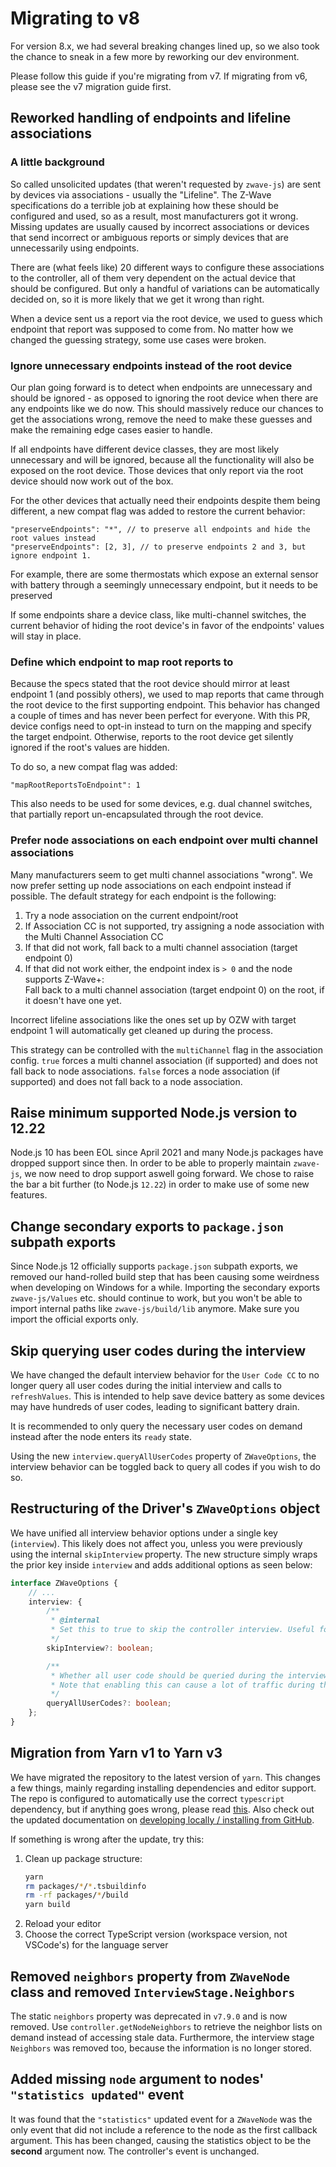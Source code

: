 # Migrating to v8

For version 8.x, we had several breaking changes lined up, so we also took the chance to sneak in a few more by reworking our dev environment.

Please follow this guide if you're migrating from v7. If migrating from v6, please see the v7 migration guide first.

## Reworked handling of endpoints and lifeline associations

### A little background

So called unsolicited updates (that weren't requested by `zwave-js`) are sent by devices via associations - usually the "Lifeline". The Z-Wave specifications do a terrible job at explaining how these should be configured and used, so as a result, most manufacturers got it wrong. Missing updates are usually caused by incorrect associations or devices that send incorrect or ambiguous reports or simply devices that are unnecessarily using endpoints.

There are (what feels like) 20 different ways to configure these associations to the controller, all of them very dependent on the actual device that should be configured. But only a handful of variations can be automatically decided on, so it is more likely that we get it wrong than right.

When a device sent us a report via the root device, we used to guess which endpoint that report was supposed to come from. No matter how we changed the guessing strategy, some use cases were broken.

### Ignore unnecessary endpoints instead of the root device

Our plan going forward is to detect when endpoints are unnecessary and should be ignored - as opposed to ignoring the root device when there are any endpoints like we do now. This should massively reduce our chances to get the associations wrong, remove the need to make these guesses and make the remaining edge cases easier to handle.

If all endpoints have different device classes, they are most likely unnecessary and will be ignored, because all the functionality will also be exposed on the root device. Those devices that only report via the root device should now work out of the box.

For the other devices that actually need their endpoints despite them being different, a new compat flag was added to restore the current behavior:

```jsonc
"preserveEndpoints": "*", // to preserve all endpoints and hide the root values instead
"preserveEndpoints": [2, 3], // to preserve endpoints 2 and 3, but ignore endpoint 1.
```

For example, there are some thermostats which expose an external sensor with battery through a seemingly unnecessary endpoint, but it needs to be preserved

If some endpoints share a device class, like multi-channel switches, the current behavior of hiding the root device's in favor of the endpoints' values will stay in place.

### Define which endpoint to map root reports to

Because the specs stated that the root device should mirror at least endpoint 1 (and possibly others), we used to map reports that came through the root device to the first supporting endpoint. This behavior has changed a couple of times and has never been perfect for everyone. With this PR, device configs need to opt-in instead to turn on the mapping and specify the target endpoint. Otherwise, reports to the root device get silently ignored if the root's values are hidden.

To do so, a new compat flag was added:

```jsonc
"mapRootReportsToEndpoint": 1
```

This also needs to be used for some devices, e.g. dual channel switches, that partially report un-encapsulated through the root device.

### Prefer node associations on each endpoint over multi channel associations

Many manufacturers seem to get multi channel associations "wrong". We now prefer setting up node associations on each endpoint instead if possible. The default strategy for each endpoint is the following:

1. Try a node association on the current endpoint/root
2. If Association CC is not supported, try assigning a node association with the Multi Channel Association CC
3. If that did not work, fall back to a multi channel association (target endpoint 0)
4. If that did not work either, the endpoint index is `> 0` and the node supports Z-Wave+:
   \
   Fall back to a multi channel association (target endpoint 0) on the root, if it doesn't have one yet.

Incorrect lifeline associations like the ones set up by OZW with target endpoint 1 will automatically get cleaned up during the process.

This strategy can be controlled with the `multiChannel` flag in the association config. `true` forces a multi channel association (if supported) and does not fall back to node associations. `false` forces a node association (if supported) and does not fall back to a node association.

## Raise minimum supported Node.js version to 12.22

Node.js 10 has been EOL since April 2021 and many Node.js packages have dropped support since then. In order to be able to properly maintain `zwave-js`, we now need to drop support aswell going forward. We chose to raise the bar a bit further (to Node.js `12.22`) in order to make use of some new features.

## Change secondary exports to `package.json` subpath exports

Since Node.js 12 officially supports `package.json` subpath exports, we removed our hand-rolled build step that has been causing some weirdness when developing on Windows for a while.
Importing the secondary exports `zwave-js/Values` etc. should continue to work, but you won't be able to import internal paths like `zwave-js/build/lib` anymore. Make sure you import the official exports only.

## Skip querying user codes during the interview

We have changed the default interview behavior for the `User Code CC` to no longer query all user codes during the initial interview and calls to `refreshValues`. This is intended to help save device battery as some devices may have hundreds of user codes, leading to significant battery drain.

It is recommended to only query the necessary user codes on demand instead after the node enters its `ready` state.

Using the new `interview.queryAllUserCodes` property of `ZWaveOptions`, the interview behavior can be toggled back to query all codes if you wish to do so.

## Restructuring of the Driver's `ZWaveOptions` object

We have unified all interview behavior options under a single key (`interview`). This likely does not affect you, unless you were previously using the internal `skipInterview` property.
The new structure simply wraps the prior key inside `interview` and adds additional options as seen below:

```ts
interface ZWaveOptions {
	// ...
	interview: {
		/**
		 * @internal
		 * Set this to true to skip the controller interview. Useful for testing purposes
		 */
		skipInterview?: boolean;

		/**
		 * Whether all user code should be queried during the interview of the UserCode CC.
		 * Note that enabling this can cause a lot of traffic during the interview.
		 */
		queryAllUserCodes?: boolean;
	};
}
```

## Migration from Yarn v1 to Yarn v3

We have migrated the repository to the latest version of `yarn`. This changes a few things, mainly regarding installing dependencies and editor support.
The repo is configured to automatically use the correct `typescript` dependency, but if anything goes wrong, please read [this](https://yarnpkg.com/getting-started/editor-sdks#vscode). Also check out the updated documentation on [developing locally / installing from GitHub](https://zwave-js.github.io/node-zwave-js/#/development/installing-from-github).

If something is wrong after the update, try this:

1. Clean up package structure:
   ```bash
   yarn
   rm packages/*/*.tsbuildinfo
   rm -rf packages/*/build
   yarn build
   ```
2. Reload your editor
3. Choose the correct TypeScript version (workspace version, not VSCode's) for the language server

## Removed `neighbors` property from `ZWaveNode` class and removed `InterviewStage.Neighbors`

The static `neighbors` property was deprecated in `v7.9.0` and is now removed. Use `controller.getNodeNeighbors` to retrieve the neighbor lists on demand instead of accessing stale data. Furthermore, the interview stage `Neighbors` was removed too, because the information is no longer stored.

## Added missing `node` argument to nodes' `"statistics updated"` event

It was found that the `"statistics"` updated event for a `ZWaveNode` was the only event that did not include a reference to the node as the first callback argument. This has been changed, causing the statistics object to be the **second** argument now. The controller's event is unchanged.

